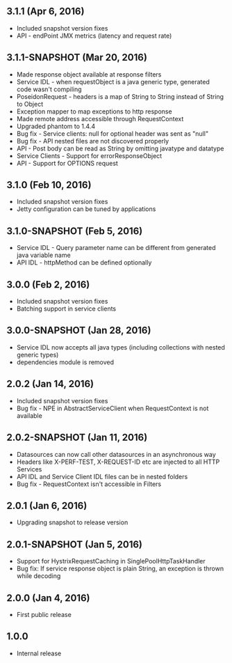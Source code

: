 ## 3.1.1 (Apr 6, 2016)
- Included snapshot version fixes
- API - endPoint JMX metrics (latency and request rate)

## 3.1.1-SNAPSHOT (Mar 20, 2016)
- Made response object available at response filters
- Service IDL - when requestObject is a java generic type, generated code wasn't compiling
- PoseidonRequest - headers is a map of String to String instead of String to Object
- Exception mapper to map exceptions to http response
- Made remote address accessible through RequestContext
- Upgraded phantom to 1.4.4
- Bug fix - Service clients: null for optional header was sent as "null"
- Bug fix - API nested files are not discovered properly
- API - Post body can be read as String by omitting javatype and datatype
- Service Clients - Support for errorResponseObject
- API - Support for OPTIONS request

## 3.1.0 (Feb 10, 2016)
- Included snapshot version fixes
- Jetty configuration can be tuned by applications

## 3.1.0-SNAPSHOT (Feb 5, 2016)
- Service IDL - Query parameter name can be different from generated java variable name
- API IDL - httpMethod can be defined optionally

## 3.0.0 (Feb 2, 2016)
- Included snapshot version fixes
- Batching support in service clients

## 3.0.0-SNAPSHOT (Jan 28, 2016)
- Service IDL now accepts all java types (including collections with nested generic types)
- dependencies module is removed

## 2.0.2 (Jan 14, 2016)
- Included snapshot version fixes
- Bug fix - NPE in AbstractServiceClient when RequestContext is not available

## 2.0.2-SNAPSHOT (Jan 11, 2016)
- Datasources can now call other datasources in an asynchronous way
- Headers like X-PERF-TEST, X-REQUEST-ID etc are injected to all HTTP Services
- API IDL and Service Client IDL files can be in nested folders
- Bug fix - RequestContext isn't accessible in Filters
 
## 2.0.1 (Jan 6, 2016)
- Upgrading snapshot to release version

## 2.0.1-SNAPSHOT (Jan 5, 2016)
- Support for HystrixRequestCaching in SinglePoolHttpTaskHandler
- Bug fix: If service response object is plain String, an exception is thrown while decoding 

## 2.0.0  (Jan 4, 2016)
- First public release

## 1.0.0
- Internal release
